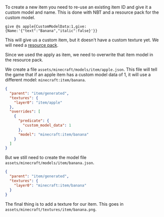 To create a new item you need to re-use an existing item ID and give it a custom model and name. This is done with NBT and a resource pack for the custom model.

```mcfunction
give @s apple{CustomModelData:1,give:{Name:'{"text":"Banana","italic":false}'}}
```
This will give us a custom item, but it doesn't have a custom texture yet. We will need a [resource pack](@resource-pack).

Since we used the apply as item, we need to overwrite that item model in the resource pack.

We create a file `assets/minecraft/models/item/apple.json`. This file will tell the game that if an apple item has a custom model data of 1, it will use a different model: `minecraft:item/banana`.
```json
{
  "parent": "item/generated",
  "textures": {
    "layer0": "item/apple"
  },
  "overrides": [
    {
      "predicate": {
        "custom_model_data": 1
      },
      "model": "minecraft:item/banana"
    }
  ]
}
```

But we still need to create the model file `assets/minecraft/models/item/banana.json`.
```json
{
  "parent": "item/generated",
  "textures": {
    "layer0": "minecraft:item/banana"
  }
}
```

The final thing is to add a texture for our item. This goes in `assets/minecraft/textures/item/banana.png`.
